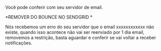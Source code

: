 Você pode conferir com seu servidor de email.

  

*REMOVER DO BOUNCE NO SENDGRID *

  

Nós recebemos um erro do seu servidor que o email xxxxxxxxxxxx não existe, quando isso acontece não vai ser reenviado por 1 dia email, removemos a restrição, basta aguardar e conferir se vai voltar a receber notificações.